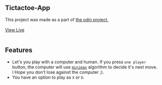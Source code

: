 ## Tictactoe-App <br>
This project was made as a part of [the odin project.](https://theodinproject.com/)<br><br>
[View Live](https://yug34.github.io/Tictactoe)<br><br>

## Features <br>
- Let's you play with a computer and human. If you press `one player` button, the computer will use [`minimax`](https://en.wikipedia.org/wiki/Minimax) algorithm to decide it's next move. I Hope you don't lose against the computer ;).
- You have an option to play as `X` or `O`.
